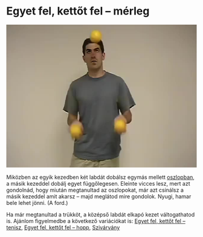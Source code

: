 # Egyet fel, kettőt fel – mérleg

![oneuptwoup](/site/videos/poster/oneuptwoup.jpg)

Miközben az egyik kezedben két labdát dobálsz egymás mellett [oszlopban](/site/hu/oszlopok/README.md), a másik kezeddel dobálj egyet függőlegesen. Eleinte vicces lesz, mert azt gondolnád, hogy miután megtanultad az oszlopokat, már azt csinálsz a másik kezeddel amit akarsz – majd meglátod mire gondolok. Nyugi, hamar bele lehet jönni. (A ford.)

Ha már megtanultad a trükköt, a középső labdát elkapó kezet váltogathatod is. Ajánlom figyelmedbe a következő variációkat is: [Egyet fel, kettőt fel – tenisz](/site/hu/egyet-fel-kettot-fel-tenisz/README.md), [Egyet fel, kettőt fel – hopp](/site/hu/egyet-fel-kettot-fel-hopp/README.md), [Szivárvány](/site/hu/szivarvany/README.md)


